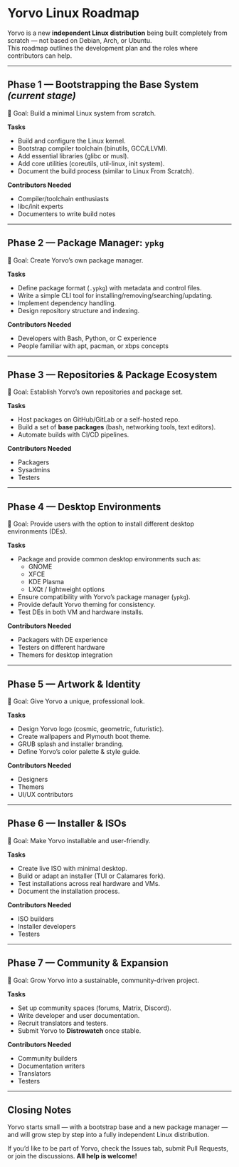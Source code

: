 # Yorvo Linux Roadmap

Yorvo is a new **independent Linux distribution** being built completely from scratch — not based on Debian, Arch, or Ubuntu.  
This roadmap outlines the development plan and the roles where contributors can help.

---

## Phase 1 — Bootstrapping the Base System *(current stage)*

🎯 Goal: Build a minimal Linux system from scratch.  

**Tasks**
- Build and configure the Linux kernel.  
- Bootstrap compiler toolchain (binutils, GCC/LLVM).  
- Add essential libraries (glibc or musl).  
- Add core utilities (coreutils, util-linux, init system).  
- Document the build process (similar to Linux From Scratch).  

**Contributors Needed**
- Compiler/toolchain enthusiasts  
- libc/init experts  
- Documenters to write build notes  

---

## Phase 2 — Package Manager: `ypkg`

🎯 Goal: Create Yorvo’s own package manager.  

**Tasks**
- Define package format (`.ypkg`) with metadata and control files.  
- Write a simple CLI tool for installing/removing/searching/updating.  
- Implement dependency handling.  
- Design repository structure and indexing.  

**Contributors Needed**
- Developers with Bash, Python, or C experience  
- People familiar with apt, pacman, or xbps concepts  

---

## Phase 3 — Repositories & Package Ecosystem

🎯 Goal: Establish Yorvo’s own repositories and package set.  

**Tasks**
- Host packages on GitHub/GitLab or a self-hosted repo.  
- Build a set of **base packages** (bash, networking tools, text editors).  
- Automate builds with CI/CD pipelines.  

**Contributors Needed**
- Packagers  
- Sysadmins  
- Testers  

---

## Phase 4 — Desktop Environments

🎯 Goal: Provide users with the option to install different desktop environments (DEs).  

**Tasks**
- Package and provide common desktop environments such as:  
  - GNOME  
  - XFCE  
  - KDE Plasma  
  - LXQt / lightweight options  
- Ensure compatibility with Yorvo’s package manager (`ypkg`).  
- Provide default Yorvo theming for consistency.  
- Test DEs in both VM and hardware installs.  

**Contributors Needed**
- Packagers with DE experience  
- Testers on different hardware  
- Themers for desktop integration  

---

## Phase 5 — Artwork & Identity

🎯 Goal: Give Yorvo a unique, professional look.  

**Tasks**
- Design Yorvo logo (cosmic, geometric, futuristic).  
- Create wallpapers and Plymouth boot theme.  
- GRUB splash and installer branding.  
- Define Yorvo’s color palette & style guide.  

**Contributors Needed**
- Designers  
- Themers  
- UI/UX contributors  

---

## Phase 6 — Installer & ISOs

🎯 Goal: Make Yorvo installable and user-friendly.  

**Tasks**
- Create live ISO with minimal desktop.  
- Build or adapt an installer (TUI or Calamares fork).  
- Test installations across real hardware and VMs.  
- Document the installation process.  

**Contributors Needed**
- ISO builders  
- Installer developers  
- Testers  

---

## Phase 7 — Community & Expansion

🎯 Goal: Grow Yorvo into a sustainable, community-driven project.  

**Tasks**
- Set up community spaces (forums, Matrix, Discord).  
- Write developer and user documentation.  
- Recruit translators and testers.  
- Submit Yorvo to **Distrowatch** once stable.  

**Contributors Needed**
- Community builders  
- Documentation writers  
- Translators  
- Testers  

---

## Closing Notes

Yorvo starts small — with a bootstrap base and a new package manager — and will grow step by step into a fully independent Linux distribution.  

If you’d like to be part of Yorvo, check the Issues tab, submit Pull Requests, or join the discussions. **All help is welcome!**
